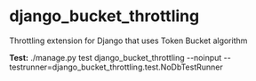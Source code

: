 # django_bucket_throttling
Throttling extension for Django that uses Token Bucket algorithm

**Test:**
./manage.py test django_bucket_throttling --noinput --testrunner=django_bucket_throttling.test.NoDbTestRunner

